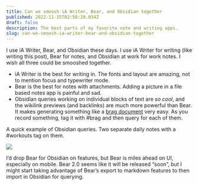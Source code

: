 ```yaml
---
title: Can we smoosh iA Writer, Bear, and Obsidian together
published: 2022-11-15T02:58:29.034Z
draft: false
description: The best parts of my favorite note and writing apps.
slug: can-we-smoosh-ia-writer-bear-and-obsidian-together
---
```

I use iA Writer, Bear, and Obsidian these days. I use iA Writer for writing (like writing this post), Bear for notes, and Obsidian at work for work notes. I wish all three could be smooshed together.

- iA Writer is the best for writing in. The fonts and layout are amazing, not to mention focus and typewriter mode.
- Bear is the best for notes with attachments. Adding a picture in a file based notes app is painful and sad.
- Obsidian queries working on individual blocks of text are _so cool_, and the wikilink previews (and backlinks) are much more powerful than Bear. It makes generating something like a [brag document](https://jvns.ca/blog/brag-documents/) very easy. As you record something, tag it with #brag and then query for each of them. 

A quick example of Obsidian queries. Two separate daily notes with a #workouts tag on them.

![](https://coffee-cake.nyc3.digitaloceanspaces.com/images/2022/obsidian-example.png)

I’d drop Bear for Obsidian on features, but Bear is miles ahead on UI, especially on mobile. Bear 2.0 seems like it will be released “soon”, but I might start taking advantage of Bear’s export to markdown features to then import in Obsidian for querying.